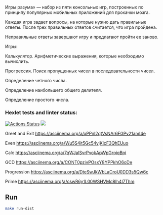 Игры разума» — набор из пяти консольных игр, построенных по принципу популярных мобильных приложений для прокачки мозга. 

Каждая игра задает вопросы, на которые нужно дать правильные ответы. После трех правильных ответов считается, что игра пройдена. 

Неправильные ответы завершают игру и предлагают пройти ее заново. 

Игры:

Калькулятор. Арифметические выражения, которые необходимо вычислить.

Прогрессия. Поиск пропущенных чисел в последовательности чисел.

Определение четного числа.

Определение наибольшего общего делителя.

Определение простого числа.

### Hexlet tests and linter status:
[![Actions Status](https://github.com/NataliVod/java-project-61/workflows/hexlet-check/badge.svg)](https://github.com/NataliVod/java-project-61/actions)
<a href="https://codeclimate.com/github/NataliVod/java-project-61/maintainability"><img src="https://api.codeclimate.com/v1/badges/d06aabdf0c386848d641/maintainability" /></a>

Greet and Exit   https://asciinema.org/a/xPPnl2qtVsNAr6FGPv21amI4e

Even             https://asciinema.org/a/Wu5S4it5Gc54vjKicF3QhEUuo

Calc             https://asciinema.org/a/7qWJaISvrPvokApWpGrpiqBpi

GCD              https://asciinema.org/a/CONT0pzivPOsxY8YPPkhO6oDe

Progression      https://asciinema.org/a/DteSwJkWbLaCroU0DD3s5Qw6c

Prime            https://asciinema.org/a/cswR6y1L00WSHVMc8Ih4I7Thm

## Run
```sh
make run-dist
```
